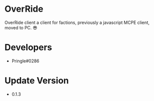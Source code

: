 # OverRide
OverRide client a client for factions, previously a javascript MCPE client, moved to PC. :sunglasses:

# Developers
- Pringle#0286

# Update Version
- 0.1.3
